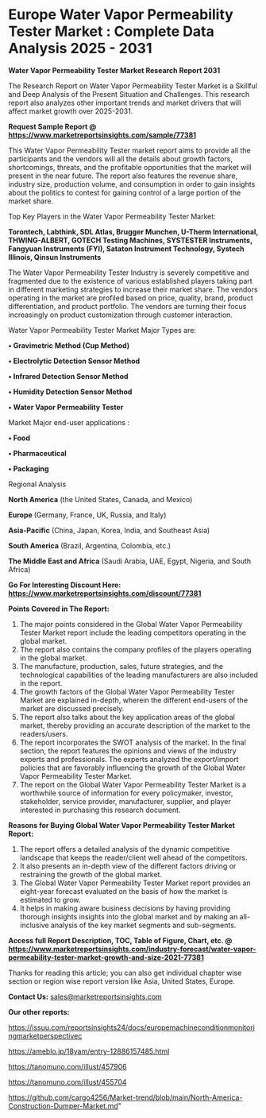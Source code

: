 # Europe Water Vapor Permeability Tester Market : Complete Data Analysis 2025 - 2031

<strong>Water Vapor Permeability Tester Market Research Report 2031</strong>

The Research Report on Water Vapor Permeability Tester Market is a Skillful and Deep Analysis of the Present Situation and Challenges. This research report also analyzes other important trends and market drivers that will affect market growth over 2025-2031.

<strong>Request Sample Report @ <a href=https://www.marketreportsinsights.com/sample/77381>https://www.marketreportsinsights.com/sample/77381</a></strong>

This Water Vapor Permeability Tester market report aims to provide all the participants and the vendors will all the details about growth factors, shortcomings, threats, and the profitable opportunities that the market will present in the near future. The report also features the revenue share, industry size, production volume, and consumption in order to gain insights about the politics to contest for gaining control of a large portion of the market share.

Top Key Players in the Water Vapor Permeability Tester Market:

<strong>Torontech, Labthink, SDL Atlas, Brugger Munchen, U-Therm International, THWING-ALBERT, GOTECH Testing Machines, SYSTESTER Instruments, Fangyuan Instruments (FYI), Sataton Instrument Technology, Systech Illinois, Qinsun Instruments</strong>

The Water Vapor Permeability Tester Industry is severely competitive and fragmented due to the existence of various established players taking part in different marketing strategies to increase their market share. The vendors operating in the market are profiled based on price, quality, brand, product differentiation, and product portfolio. The vendors are turning their focus increasingly on product customization through customer interaction.

Water Vapor Permeability Tester Market Major Types are:

<strong>• Gravimetric Method (Cup Method)

• Electrolytic Detection Sensor Method

• Infrared Detection Sensor Method

• Humidity Detection Sensor Method

• Water Vapor Permeability Tester</strong>

Market Major end-user applications :

<strong>• Food

• Pharmaceutical

• Packaging</strong>

Regional Analysis

</u><strong><b>North America</b></strong> (the United States, Canada, and Mexico)

<strong><b>Europe </b></strong>(Germany, France, UK, Russia, and Italy)

<strong><b>Asia-Pacific</b></strong> (China, Japan, Korea, India, and Southeast Asia)

<strong><b>South America</b></strong> (Brazil, Argentina, Colombia, etc.)

<strong><b>The Middle East and Africa</b></strong> (Saudi Arabia, UAE, Egypt, Nigeria, and South Africa)

<strong>Go For Interesting Discount Here: <a href=https://www.marketreportsinsights.com/discount/77381>https://www.marketreportsinsights.com/discount/77381</a></strong>

<strong>Points Covered in The Report:</strong>
<ol>
  <li>The major points considered in the Global Water Vapor Permeability Tester Market report include the leading competitors operating in the global market.</li>
  <li>The report also contains the company profiles of the players operating in the global market.</li>
  <li>The manufacture, production, sales, future strategies, and the technological capabilities of the leading manufacturers are also included in the report.</li>
  <li>The growth factors of the Global Water Vapor Permeability Tester Market are explained in-depth, wherein the different end-users of the market are discussed precisely.</li>
  <li>The report also talks about the key application areas of the global market, thereby providing an accurate description of the market to the readers/users.</li>
  <li>The report incorporates the SWOT analysis of the market. In the final section, the report features the opinions and views of the industry experts and professionals. The experts analyzed the export/import policies that are favorably influencing the growth of the Global Water Vapor Permeability Tester Market.</li>
  <li>The report on the Global Water Vapor Permeability Tester Market is a worthwhile source of information for every policymaker, investor, stakeholder, service provider, manufacturer, supplier, and player interested in purchasing this research document.</li>
</ol>
<strong>Reasons for Buying Global Water Vapor Permeability Tester Market Report:</strong>

<ol>
  <li>The report offers a detailed analysis of the dynamic competitive landscape that keeps the reader/client well ahead of the competitors.</li>
  <li>It also presents an in-depth view of the different factors driving or restraining the growth of the global market.</li>
  <li>The Global Water Vapor Permeability Tester Market report provides an eight-year forecast evaluated on the basis of how the market is estimated to grow.</li>
  <li>It helps in making aware business decisions by having providing thorough insights insights into the global market and by making an all-inclusive analysis of the key market segments and sub-segments.</li>
</ol>
<strong>Access full Report Description, TOC, Table of Figure, Chart, etc. @ <a href=https://www.marketreportsinsights.com/industry-forecast/water-vapor-permeability-tester-market-growth-and-size-2021-77381>https://www.marketreportsinsights.com/industry-forecast/water-vapor-permeability-tester-market-growth-and-size-2021-77381</a></strong>


Thanks for reading this article; you can also get individual chapter wise section or region wise report version like Asia, United States, Europe.

<strong>Contact Us:</strong>
sales@marketreportsinsights.com

<strong>Our other reports:</strong>

<a href=https://issuu.com/reportsinsights24/docs/europemachineconditionmonitoringmarketperspectivec>https://issuu.com/reportsinsights24/docs/europemachineconditionmonitoringmarketperspectivec</a>

<a href=https://ameblo.jp/18yam/entry-12886157485.html>https://ameblo.jp/18yam/entry-12886157485.html</a>

<a href=https://tanomuno.com/illust/457906>https://tanomuno.com/illust/457906</a>

<a href=https://tanomuno.com/illust/455704>https://tanomuno.com/illust/455704</a>

<a href=https://github.com/cargo4256/Market-trend/blob/main/North-America-Construction-Dumper-Market.md>https://github.com/cargo4256/Market-trend/blob/main/North-America-Construction-Dumper-Market.md</a>"
